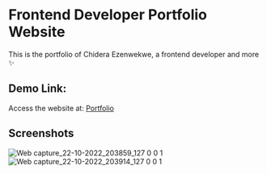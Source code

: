 # Frontend Developer Portfolio Website

This is the portfolio of Chidera Ezenwekwe, a frontend developer and more ✨


## Demo Link:

Access the website at: [Portfolio](https://chidera-ezenwekwe.netlify.app)


## Screenshots
![Web capture_22-10-2022_203859_127 0 0 1](https://user-images.githubusercontent.com/67750953/197359596-fb496b0a-a54f-43b2-b89e-5766cfd71db5.jpeg)
![Web capture_22-10-2022_203914_127 0 0 1](https://user-images.githubusercontent.com/67750953/197359601-dbfd2a9c-bfe5-48bd-bc71-4998f8f35d4d.jpeg)


